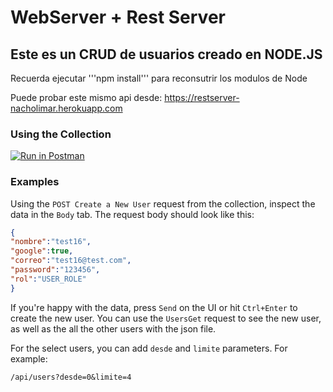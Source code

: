 # WebServer + Rest Server

## Este es un CRUD de usuarios creado en NODE.JS

Recuerda ejecutar '''npm install''' para reconsutrir los modulos de Node

Puede probar este mismo api desde: https://restserver-nacholimar.herokuapp.com

### Using the Collection

[![Run in Postman](https://run.pstmn.io/button.svg)](https://www.getpostman.com/collections/a8831df67b3af7c7298e)

### Examples
Using the `POST Create a New User` request from the collection, inspect the data in the `Body` tab. The request body should look like this:
```json
{
"nombre":"test16",
"google":true,
"correo":"test16@test.com",
"password":"123456",
"rol":"USER_ROLE"
}
```

If you're happy with the data, press `Send` on the UI or hit `Ctrl+Enter` to create the new user. You can use the `UsersGet` request to see the new user, as well as the all the other users with the json file. 

For the select users, you can add `desde` and `limite` parameters. For example:
```txt
/api/users?desde=0&limite=4
```

